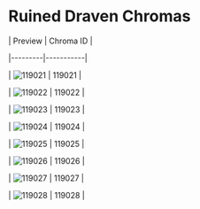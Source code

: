# Ruined Draven Chromas


| Preview | Chroma ID |

|---------|-----------|

| ![119021](https://raw.communitydragon.org/latest/plugins/rcp-be-lol-game-data/global/default/v1/champion-chroma-images/119/119021.png) | 119021 |

| ![119022](https://raw.communitydragon.org/latest/plugins/rcp-be-lol-game-data/global/default/v1/champion-chroma-images/119/119022.png) | 119022 |

| ![119023](https://raw.communitydragon.org/latest/plugins/rcp-be-lol-game-data/global/default/v1/champion-chroma-images/119/119023.png) | 119023 |

| ![119024](https://raw.communitydragon.org/latest/plugins/rcp-be-lol-game-data/global/default/v1/champion-chroma-images/119/119024.png) | 119024 |

| ![119025](https://raw.communitydragon.org/latest/plugins/rcp-be-lol-game-data/global/default/v1/champion-chroma-images/119/119025.png) | 119025 |

| ![119026](https://raw.communitydragon.org/latest/plugins/rcp-be-lol-game-data/global/default/v1/champion-chroma-images/119/119026.png) | 119026 |

| ![119027](https://raw.communitydragon.org/latest/plugins/rcp-be-lol-game-data/global/default/v1/champion-chroma-images/119/119027.png) | 119027 |

| ![119028](https://raw.communitydragon.org/latest/plugins/rcp-be-lol-game-data/global/default/v1/champion-chroma-images/119/119028.png) | 119028 |
